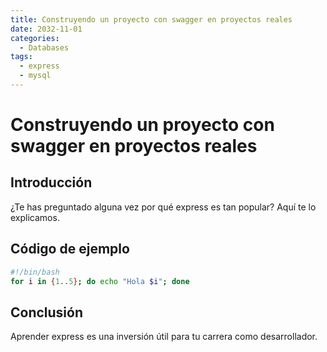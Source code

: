 ```yaml
---
title: Construyendo un proyecto con swagger en proyectos reales
date: 2032-11-01
categories:
  - Databases
tags:
  - express
  - mysql
---
```


# Construyendo un proyecto con swagger en proyectos reales

## Introducción

¿Te has preguntado alguna vez por qué express es tan popular? Aquí te lo explicamos.

## Código de ejemplo

```bash
#!/bin/bash
for i in {1..5}; do echo "Hola $i"; done
```

## Conclusión

Aprender express es una inversión útil para tu carrera como desarrollador.